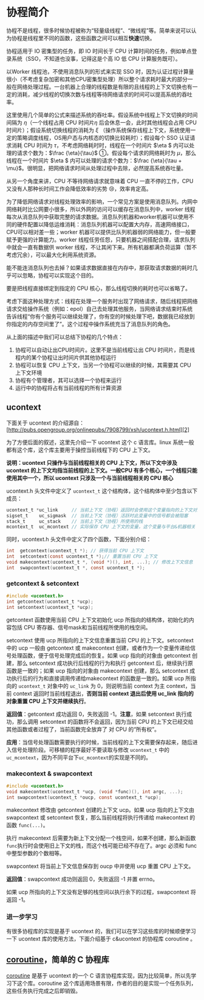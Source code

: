 # 协程简介

协程不是线程，很多时候协程被称为“轻量级线程”、“微线程”等。简单来说可以认为协程是线程里不同的函数，这些函数之间可以相互**快速**切换。

协程适用于 IO 密集型的任务，即 IO 时间长于 CPU 计算时间的任务，例如单点登录系统（SSO，不知道也没事，记得这是个高 IO 低 CPU 计算服务既可）。

以Worker 线程池，不使用消息队列的形式来实现 SSO 时，因为认证过程计算量很小（不考虑复杂加密和其他CPU密集型处理）所以整个请求耗时最大的部分一般在网络处理过程。一台机器上合理的线程数是有限的且线程的上下文切换也有一定的消耗，减少线程的切换次数与线程等待网络请求的时间可以提高系统的吞吐率。

这里使用几个简单的公式来描述系统的吞吐率。假设系统中线程上下文切换的时间间隔为 $\eta$（一个线程占用 CPU 时间片$\eta$ 后会休息一会，此时其他线程会占用 CPU 时间片）；假设系统切换线程的消耗为 $\xi$ （操作系统保存线程上下文，系统使用一定的策略调度线程，OS用户态与内核态的切换比较耗时）；假设每个 SSO 认证请求消耗 CPU 时间为 $\tau$，不考虑网络耗时时，线程在一个时间片 $\eta $ 内可以处理的请求个数为：$\frac {\eta}{\tau}$ ①。假设每个请求的网络耗时为 $\mu$，那么线程在一个时间片 $\eta $ 内可以处理的请求个数为：$\frac {\eta}{\tau + \mu}$。很明显，把网络请求时间从处理过程中去除，必然提高系统吞吐量。

从另一个角度来讲，CPU 不等待网络请求就意味着 CPU 一直不停的工作，CPU 又没有人那种长时间工作会降低效率的劣势 :cry:，效率肯定高。

为了降低网络请求对线程处理效率的影响，一个常见方案是使用消息队列。内网中网络耗时比公网要小很多，所以外网的访问可以缓存在消息队列中，worker 线程每次从消息队列中获取完整的请求数据。消息队列机器和worker机器可以使用不同的硬件配置以降低运维消耗：消息队列机器可以配置大内存，高速网络接口，CPU可以相对差一些；worker 机器可以提供比队列机器弱的网络能力，但一般要赋予更强的计算能力。worker 线程任劳任怨，只要机器之间搭配合理，请求队列中就会一直有数据供 worker 线程，不让其闲下来。所有机器都满负荷运算（暂不考虑冗余），可以最大化利用系统资源。

能不能连消息队列也去掉？如果请求数据直接在内存中，那获取请求数据的耗时几乎可以忽略，协程可以实现这个目的。

要是把线程直接绑定到指定的 CPU 核心，那么线程切换的耗时也可以省略了。

考虑下面这种处理方式：线程在处理一个服务时出现了网络请求，随后线程把网络请求交给操作系统（例如：epol）自己去处理其他服务，当网络请求结束时系统告诉线程“你有个服务可以继续处理了，你有空的时候处理下吧，数据我已经放到你指定的内存空间里了”。这个过程中操作系统充当了消息队列的角色。

从上面的描述中我们可以总结下协程的几个特点：

1. 协程可以自动让出CPU时间片。这里不是当前线程让出 CPU 时间片，而是线程内的某个协程让出时间片供其他协程运行
2. 协程可以恢复 CPU 上下文，当另一个协程可以继续的时候，其需要其 CPU 上下文环境
3. 协程有个管理者，其可以选择一个协程来运行
4. 运行中的协程将占有当前线程的所有计算资源

## ucontext

下面关于 ucontext 的介绍源自：[http://pubs.opengroup.org/onlinepubs/7908799/xsh/ucontext.h.html][2]

为了方便后面的叙述，这里先介绍一下 ucontext 这个 c 语言库。linux 系统一般都有这个库，这个库主要用于操控当前线程下的 CPU 上下文。

**说明：ucontext 只操作与当前线程相关的 CPU 上下文，所以下文中涉及 ucontext 的上下文均指当前线程的上下文。一般CPU 有多个核心，一个线程只能使用其中一个，所以 ucontext 只涉及一个与当前线程相关的 CPU 核心**

ucontext.h 头文件中定义了 `ucontext_t` 这个结构体，这个结构体中至少包含以下成员：

```c
ucontext_t *uc_link     // 当前上下文（协程）返回时会使用这个变量指向的上下文对象重置 CPU 上下文，如果为 NULL 则当前线程退出
sigset_t    uc_sigmask  // 当前上下文（协程）活跃时此变量中的信号都会被阻塞
stack_t     uc_stack    // 当前上下文（协程）所使用的栈
mcontext_t  uc_mcontext // 实际保存 CPU 上下文的变量，这个变量与平台&机器相关
```

同时，ucontext.h 头文件中定义了四个函数，下面分别介绍：

```c
int  getcontext(ucontext_t *); // 获得当前 CPU 上下文
int  setcontext(const ucontext_t *);// 重置当前 CPU 上下文
void makecontext(ucontext_t *, (void *)(), int, ...); // 修改上下文信息
int  swapcontext(ucontext_t *, const ucontext_t *);
```

### getcontext & setcontext

```c
#include <ucontext.h>
int getcontext(ucontext_t *ucp);
int setcontext(ucontext_t *ucp);
```

getcontext 函数使用当前 CPU 上下文初始化 ucp 所指向的结构体，初始化的内容包括 CPU 寄存器、信号mask和当前线程所使用的栈空间。

setcontext 使用 ucp 所指向的上下文信息重置当前 CPU 的上下文。setcontext 中的 ucp 一般由 getcontext 或 makecontext 创建，或者作为一个变量传递给信号处理函数，便于信号处理完成后的恢复。如果 ucp 指向的对象由 getcontext 创建，那么 setcontext 成功执行后线程的行为和执行 getcontext 后，继续执行原函数是一致的；如果 ucp 指向的对象由 makecontext 创建，那么 setcontext 成功执行后的行为和直接调用传递给makecontext 的函数是一致的。如果 ucp 所指向的 `ucontext_t` 对象中的 `uc_link` 为 0，则说明当前 context 为主 context，当前 context 返回时当前线程退出，**否则当前 context 退出后使用 uc_link 指向的对象重置 CPU 上下文并继续执行**。

**返回值**：getcontext 成功返回 0，失败返回 -1。**注意**，如果 setcontext 执行成功，那么调用 setcontext 的函数将不会返回，因为当前 CPU 的上下文已经交给其他函数或者过程了，当前函数完全放弃了 对 CPU 的“所有权”。

**应用**：当信号处理函数需要执行的时候，当前线程的上下文需要保存起来，随后进入信号处理阶段。可移植的程序最好不要读取与修改 `ucontext_t` 中的`uc_mcontext`，因为不同平台下`uc_mcontext`的实现是不同的。

### makecontext & swapcontext

```c
#include <ucontext.h>
void makecontext(ucontext_t *ucp, (void *func)(), int argc, ...);
int swapcontext(ucontext_t *oucp, const ucontext_t *ucp);
```

makecontext 修改由 getcontext 创建的上下文 ucp。如果 ucp 指向的上下文由 swapcontext 或 setcontext 恢复，那么当前线程将执行传递给 makecontext 的函数 `func(...)`。

执行 makecontext 后需要为新上下文分配一个栈空间，如果不创建，那么新函数`func`执行时会使用旧上下文的栈，而这个栈可能已经不存在了。argc 必须和 func 中整型参数的个数相等。

swapcontext 将当前上下文信息保存到 oucp 中并使用 ucp 重置 CPU 上下文。

**返回值**：swapcontext 成功则返回 0，失败返回 -1 并置 errno。

如果 ucp 所指向的上下文没有足够的栈空间以执行余下的过程，swapcontext 将返回 -1。

### 进一步学习

有很多协程库的实现是基于 ucontext 的，我们可以在学习这些库的时候顺便学习一下 ucontext 库的使用方法，下面介绍基于 c&ucontext 的协程库 coroutine 。

## [coroutine][3]，简单的 C 协程库

[coroutine][3] 是基于 ucontext 的一个 C 语言协程库实现，因为比较简单，所以先学习下这个库。coroutine 这个库适用场景有限，作者的目的是实现一个任务队列，这些任务执行完成之后即销毁。











[1]:https://jwt.io/
[2]:http://pubs.opengroup.org/onlinepubs/7908799/xsh/ucontext.h.html
[3]:https://github.com/cloudwu/coroutine/